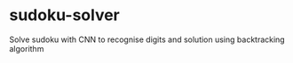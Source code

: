 # sudoku-solver
Solve sudoku with CNN to recognise digits and solution using backtracking algorithm
